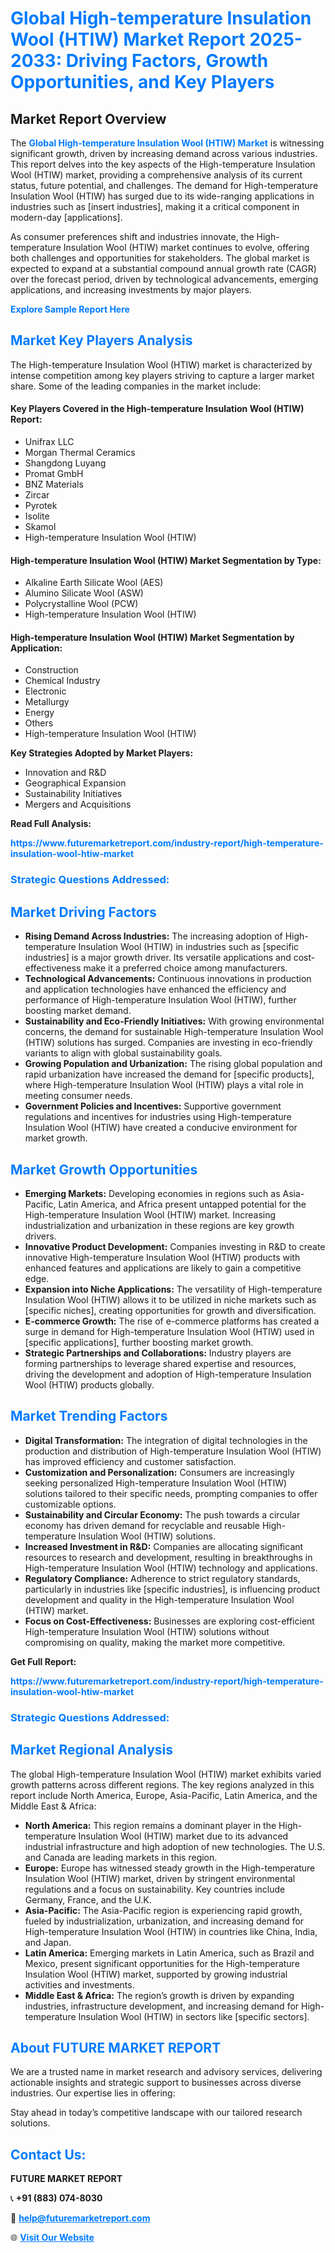 <h1 style="color: #007BFF;">Global High-temperature Insulation Wool (HTIW) Market Report 2025-2033: Driving Factors, Growth Opportunities, and Key Players</h1>

<section id="overview">
<h2>Market Report Overview</h2>
<p>The <a href="https://www.futuremarketreport.com/industry-report/high-temperature-insulation-wool-htiw-market" style="color: #007BFF; text-decoration: none;"><strong>Global High-temperature Insulation Wool (HTIW) Market</strong></a> is witnessing significant growth, driven by increasing demand across various industries. This report delves into the key aspects of the High-temperature Insulation Wool (HTIW) market, providing a comprehensive analysis of its current status, future potential, and challenges. The demand for High-temperature Insulation Wool (HTIW) has surged due to its wide-ranging applications in industries such as [insert industries], making it a critical component in modern-day [applications].</p>
<p>As consumer preferences shift and industries innovate, the High-temperature Insulation Wool (HTIW) market continues to evolve, offering both challenges and opportunities for stakeholders. The global market is expected to expand at a substantial compound annual growth rate (CAGR) over the forecast period, driven by technological advancements, emerging applications, and increasing investments by major players.</p>
</section>

<section id="overview">
<p><a href="https://www.futuremarketreport.com/request-sample/reportId=108005" style="color: #007BFF; text-decoration: none;"><strong>Explore Sample Report Here</strong></a></p>
</section>

<section id="key-players">
<h2 style="color: #007BFF;">Market Key Players Analysis</h2>
<p>The High-temperature Insulation Wool (HTIW) market is characterized by intense competition among key players striving to capture a larger market share. Some of the leading companies in the market include:</p>
<h4>Key Players Covered in the High-temperature Insulation Wool (HTIW) Report:</h4>
<ul><li>Unifrax LLC</li><li>Morgan Thermal Ceramics</li><li>Shangdong Luyang</li><li>Promat GmbH</li><li>BNZ Materials</li><li>Zircar</li><li>Pyrotek</li><li>Isolite</li><li>Skamol</li><li>High-temperature Insulation Wool (HTIW)</li></ul>
<h4>High-temperature Insulation Wool (HTIW) Market Segmentation by Type:</h4>
<ul><li>Alkaline Earth Silicate Wool (AES)</li><li>Alumino Silicate Wool (ASW)</li><li>Polycrystalline Wool (PCW)</li><li>High-temperature Insulation Wool (HTIW)</li></ul>

<h4>High-temperature Insulation Wool (HTIW) Market Segmentation by Application:</h4>
<ul><li>Construction</li><li>Chemical Industry</li><li>Electronic</li><li>Metallurgy</li><li>Energy</li><li>Others</li><li>High-temperature Insulation Wool (HTIW)</li></ul>
<p><strong>Key Strategies Adopted by Market Players:</strong></p>
<ul>
<li>Innovation and R&D</li>
<li>Geographical Expansion</li>
<li>Sustainability Initiatives</li>
<li>Mergers and Acquisitions</li>
</ul>
</section>

<section>
<p><strong>Read Full Analysis: </strong></p><a href="https://www.futuremarketreport.com/industry-report/high-temperature-insulation-wool-htiw-market" style="color: #007BFF; text-decoration: none;"><strong>https://www.futuremarketreport.com/industry-report/high-temperature-insulation-wool-htiw-market</strong></a>
<h3 style="color: #007BFF;">Strategic Questions Addressed:</h3>
</section>

<section id="driving-factors">
<h2 style="color: #007BFF;">Market Driving Factors</h2>
<ul>
<li><strong>Rising Demand Across Industries:</strong> The increasing adoption of High-temperature Insulation Wool (HTIW) in industries such as [specific industries] is a major growth driver. Its versatile applications and cost-effectiveness make it a preferred choice among manufacturers.</li>
<li><strong>Technological Advancements:</strong> Continuous innovations in production and application technologies have enhanced the efficiency and performance of High-temperature Insulation Wool (HTIW), further boosting market demand.</li>
<li><strong>Sustainability and Eco-Friendly Initiatives:</strong> With growing environmental concerns, the demand for sustainable High-temperature Insulation Wool (HTIW) solutions has surged. Companies are investing in eco-friendly variants to align with global sustainability goals.</li>
<li><strong>Growing Population and Urbanization:</strong> The rising global population and rapid urbanization have increased the demand for [specific products], where High-temperature Insulation Wool (HTIW) plays a vital role in meeting consumer needs.</li>
<li><strong>Government Policies and Incentives:</strong> Supportive government regulations and incentives for industries using High-temperature Insulation Wool (HTIW) have created a conducive environment for market growth.</li>
</ul>
</section>

<section id="growth-opportunities">
<h2 style="color: #007BFF;">Market Growth Opportunities</h2>
<ul>
<li><strong>Emerging Markets:</strong> Developing economies in regions such as Asia-Pacific, Latin America, and Africa present untapped potential for the High-temperature Insulation Wool (HTIW) market. Increasing industrialization and urbanization in these regions are key growth drivers.</li>
<li><strong>Innovative Product Development:</strong> Companies investing in R&D to create innovative High-temperature Insulation Wool (HTIW) products with enhanced features and applications are likely to gain a competitive edge.</li>
<li><strong>Expansion into Niche Applications:</strong> The versatility of High-temperature Insulation Wool (HTIW) allows it to be utilized in niche markets such as [specific niches], creating opportunities for growth and diversification.</li>
<li><strong>E-commerce Growth:</strong> The rise of e-commerce platforms has created a surge in demand for High-temperature Insulation Wool (HTIW) used in [specific applications], further boosting market growth.</li>
<li><strong>Strategic Partnerships and Collaborations:</strong> Industry players are forming partnerships to leverage shared expertise and resources, driving the development and adoption of High-temperature Insulation Wool (HTIW) products globally.</li>
</ul>
</section>

<section id="trending-factors">
<h2 style="color: #007BFF;">Market Trending Factors</h2>
<ul>
<li><strong>Digital Transformation:</strong> The integration of digital technologies in the production and distribution of High-temperature Insulation Wool (HTIW) has improved efficiency and customer satisfaction.</li>
<li><strong>Customization and Personalization:</strong> Consumers are increasingly seeking personalized High-temperature Insulation Wool (HTIW) solutions tailored to their specific needs, prompting companies to offer customizable options.</li>
<li><strong>Sustainability and Circular Economy:</strong> The push towards a circular economy has driven demand for recyclable and reusable High-temperature Insulation Wool (HTIW) solutions.</li>
<li><strong>Increased Investment in R&D:</strong> Companies are allocating significant resources to research and development, resulting in breakthroughs in High-temperature Insulation Wool (HTIW) technology and applications.</li>
<li><strong>Regulatory Compliance:</strong> Adherence to strict regulatory standards, particularly in industries like [specific industries], is influencing product development and quality in the High-temperature Insulation Wool (HTIW) market.</li>
<li><strong>Focus on Cost-Effectiveness:</strong> Businesses are exploring cost-efficient High-temperature Insulation Wool (HTIW) solutions without compromising on quality, making the market more competitive.</li>
</ul>
</section>

<section>
<p><strong>Get Full Report: </strong></p><a href="https://www.futuremarketreport.com/industry-report/high-temperature-insulation-wool-htiw-market" style="color: #007BFF; text-decoration: none;"><strong>https://www.futuremarketreport.com/industry-report/high-temperature-insulation-wool-htiw-market</strong></a>
<h3 style="color: #007BFF;">Strategic Questions Addressed:</h3>
</section>


<section id="regional-analysis">
<h2 style="color: #007BFF;">Market Regional Analysis</h2>
<p>The global High-temperature Insulation Wool (HTIW) market exhibits varied growth patterns across different regions. The key regions analyzed in this report include North America, Europe, Asia-Pacific, Latin America, and the Middle East & Africa:</p>
<ul>
<li><strong>North America:</strong> This region remains a dominant player in the High-temperature Insulation Wool (HTIW) market due to its advanced industrial infrastructure and high adoption of new technologies. The U.S. and Canada are leading markets in this region.</li>
<li><strong>Europe:</strong> Europe has witnessed steady growth in the High-temperature Insulation Wool (HTIW) market, driven by stringent environmental regulations and a focus on sustainability. Key countries include Germany, France, and the U.K.</li>
<li><strong>Asia-Pacific:</strong> The Asia-Pacific region is experiencing rapid growth, fueled by industrialization, urbanization, and increasing demand for High-temperature Insulation Wool (HTIW) in countries like China, India, and Japan.</li>
<li><strong>Latin America:</strong> Emerging markets in Latin America, such as Brazil and Mexico, present significant opportunities for the High-temperature Insulation Wool (HTIW) market, supported by growing industrial activities and investments.</li>
<li><strong>Middle East & Africa:</strong> The region’s growth is driven by expanding industries, infrastructure development, and increasing demand for High-temperature Insulation Wool (HTIW) in sectors like [specific sectors].</li>
</ul>
</section>

<footer>
<h2 style="color: #007BFF;">About FUTURE MARKET REPORT</h2>
<p>We are a trusted name in market research and advisory services, delivering actionable insights and strategic support to businesses across diverse industries. Our expertise lies in offering:</p>

<p>Stay ahead in today’s competitive landscape with our tailored research solutions.</p>

<h2 style="color: #007BFF;">Contact Us:</h2>
<p><strong>FUTURE MARKET REPORT</strong></p>
<p>📞 <strong>+91 (883) 074-8030</strong></p>
<p>📧 <strong><a href="mailto:help@futuremarketreport.com" style="color: #007BFF;">help@futuremarketreport.com</a></strong></p>
<p>🌐 <strong><a href="https://www.futuremarketreport.com/" style="color: #007BFF;">Visit Our Website</a></strong></p>
</footer>